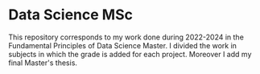 # Data Science MSc

This repository corresponds to my work done during 2022-2024 in the Fundamental Principles of Data Science Master. I divided the work in subjects 
in which the grade is added for each project. Moreover I add my final Master's thesis.
